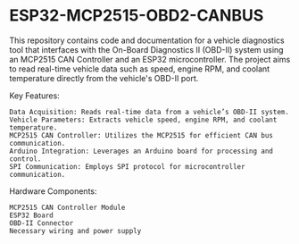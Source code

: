 # ESP32-MCP2515-OBD2-CANBUS
This repository contains code and documentation for a vehicle diagnostics tool that interfaces with the On-Board Diagnostics II (OBD-II) system using an MCP2515 CAN Controller and an ESP32 microcontroller. The project aims to read real-time vehicle data such as speed, engine RPM, and coolant temperature directly from the vehicle's OBD-II port.

Key Features:

    Data Acquisition: Reads real-time data from a vehicle’s OBD-II system.
    Vehicle Parameters: Extracts vehicle speed, engine RPM, and coolant temperature.
    MCP2515 CAN Controller: Utilizes the MCP2515 for efficient CAN bus communication.
    Arduino Integration: Leverages an Arduino board for processing and control.
    SPI Communication: Employs SPI protocol for microcontroller communication.

Hardware Components:

    MCP2515 CAN Controller Module
    ESP32 Board
    OBD-II Connector
    Necessary wiring and power supply
